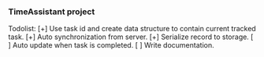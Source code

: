 ### TimeAssistant project

Todolist:
[+] Use task id and create data structure to contain current tracked task.
[+] Auto synchronization from server. 
[+] Serialize record to storage.
[ ] Auto update when task is completed.
[ ] Write documentation.